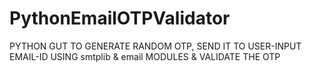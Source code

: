 # PythonEmailOTPValidator
PYTHON GUT TO GENERATE RANDOM OTP, SEND IT TO USER-INPUT EMAIL-ID USING smtplib &amp; email MODULES &amp; VALIDATE THE OTP
